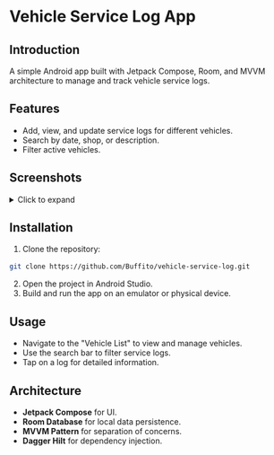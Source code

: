 # Vehicle Service Log App

## Introduction
A simple Android app built with Jetpack Compose, Room, and MVVM architecture to manage and track vehicle service logs.

## Features
- Add, view, and update service logs for different vehicles.
- Search by date, shop, or description.
- Filter active vehicles.

## Screenshots
<details>
  <summary>Click to expand</summary>

### Vehicle Screens
<p align="center">
  <img src="screenshots/main_empty.png" alt="Empty Main Screen" width="150">
  <img src="screenshots/main_add_vehicle.png" alt="Add Vehicle Screen" width="150">
  <img src="screenshots/main_add_vehicle_completed.png" alt="Add Vehicle Completed" width="150">
  <img src="screenshots/main_not_empty.png" alt="Main Screen with Vehicles" width="150">
  <img src="screenshots/main_search.png" alt="Search in Main Screen" width="150">
  <img src="screenshots/vehicle_info.png" alt="Vehicle Info Screen" width="150">
  <img src="screenshots/vehicle_info_edit.png" alt="Edit Vehicle Info" width="150">
  <img src="screenshots/vehicle_info_delete.png" alt="Delete Vehicle Info" width="150">
</p>

### Log Screens
<p align="center">
  <img src="screenshots/log_main.png" alt="Log Main Screen" width="150">
  <img src="screenshots/log_add.png" alt="Add Log Screen" width="150">
  <img src="screenshots/log_add_completed.png" alt="Add Log Completed" width="150">
  <img src="screenshots/log_main_not_empty.png" alt="Log Screen with Entries" width="150">
  <img src="screenshots/log_main_search.png" alt="Search in Logs" width="150">
  <img src="screenshots/log_info.png" alt="Log Info Screen" width="150">
  <img src="screenshots/log_info_edit.png" alt="Edit Log Info" width="150">
  <img src="screenshots/log_info_delete.png" alt="Delete Log Info" width="150">
</p>

</details>

## Installation
1. Clone the repository:
```bash
git clone https://github.com/Buffito/vehicle-service-log.git
```
2. Open the project in Android Studio.
3. Build and run the app on an emulator or physical device.

## Usage
- Navigate to the "Vehicle List" to view and manage vehicles.
- Use the search bar to filter service logs.
- Tap on a log for detailed information.

## Architecture
- **Jetpack Compose** for UI.
- **Room Database** for local data persistence.
- **MVVM Pattern** for separation of concerns.
- **Dagger Hilt** for dependency injection.